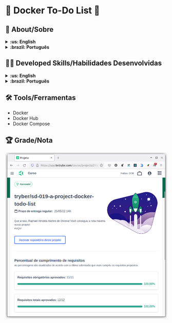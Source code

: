 # :whale2: Docker To-Do List :octopus:

## :page_with_curl: About/Sobre

<details>
  <summary markdown="span"><strong>:us: English</strong></summary><br />

Docker project developed by [Raphael Martins](https://www.linkedin.com/in/raphaelameidamartins/) at the end of Unit 1 ([Back-end Development Module](https://github.com/raphaelalmeidamartins/trybe_exercicios/tree/main/3_Desenvolvimento-Back-end)) of Trybe's Web Development course. I was approved with 100% of the mandatory and optional requirements met.

We had to create containers to an already developed full stack application by using docker CLI commands, Dockerfiles and Docker Compose.
<br />
</details>

<details>
  <summary markdown="span"><strong>:brazil: Português</strong></summary><br />

Projeto Docker desenvolvido por [Raphael Martins](https://www.linkedin.com/in/raphaelameidamartins/) ao final do Bloco 1 ([Módulo Desenvolvimento Back-end](https://github.com/raphaelalmeidamartins/trybe_exercicios/tree/main/3_Desenvolvimento-Back-end)) do curso de Desenvolvimento Web da Trybe. Fui aprovado com 100% dos requisitos obrigatórios e opcionais atingidos.

Tivemos que criar containers para uma aplicação full stack que já estava previamente desenvolvida utilizando comandos CLI do docker, Dockerfiles e Docker Compose.
<br />
</details>

## :man_technologist: Developed Skills/Habilidades Desenvolvidas

<details>
  <summary markdown="span"><strong>:us: English</strong></summary><br />

* Create Docker containers for a full stack application
* Use Docker command-line interface (CLI)
* Create images with Dockerfile
* Use Docker Compose
<br />
</details>

<details>
  <summary markdown="span"><strong>:brazil: Português</strong></summary><br />

* Criar componentes Docker para uma aplicação full stack
* Usar a interface de linhas de comando do Docker (CLI)
* Criar imagens com Dockerfile
* Usar o Docker Compose
<br />
</details>

## :hammer_and_wrench: Tools/Ferramentas

* Docker
* Docker Hub
* Docker Compose

## :trophy: Grade/Nota

![My grade of the project - Minha nota no projeto](./nota.png)